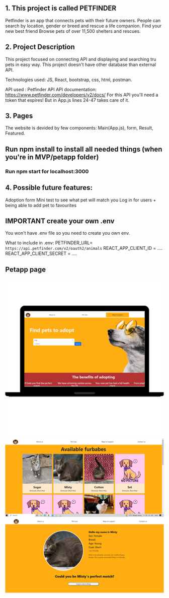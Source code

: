## 1. This project is called PETFINDER

Petfinder is an app that connects pets with their future owners. People can search by location, gender or breed and rescue a life companion.
Find your new best friend
Browse pets of over 11,500 shelters and rescues.

## 2. Project Description

This project focused on connecting API and displaying and searching tru pets in easy way.
This project doesn't have other database than external API.

Technologies used: JS, React, bootstrap, css, html, postman.

API used : Petfinder API
API documentation: https://www.petfinder.com/developers/v2/docs/
For this API you'll need a token that expires!
But in App.js lines 24-47 takes care of it.

## 3. Pages

The website is devided by few components: Main(App.js), form, Result, Featured.

## Run npm install to install all needed things (when you're in MVP/petapp folder)

### Run npm start for localhost:3000

## 4. Possible future features:

Adoption form
Mini test to see what pet will match you
Log in for users + being able to add pet to favourites

## IMPORTANT create your own .env

You won't have .env file so you need to create you own env.

What to include in .env:
PETFINDER_URL= `https://api.petfinder.com/v2/oauth2/animals`
REACT_APP_CLIENT_ID = ....
REACT_APP_CLIENT_SECRET = ....

## Petapp page

![homepage.petapp](./img/1.png)
![resultview.petapp](./img/2.png)
![fetured.petapp](./img/3.png)
